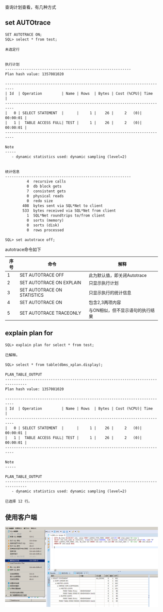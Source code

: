 查询计划查看，有几种方式

## set AUTOtrace

```
SET AUTOTRACE ON;
SQL> select * from test;

未选定行


执行计划
----------------------------------------------------------
Plan hash value: 1357081020

--------------------------------------------------------------------------
| Id  | Operation         | Name | Rows  | Bytes | Cost (%CPU)| Time     |
--------------------------------------------------------------------------
|   0 | SELECT STATEMENT  |      |     1 |    26 |     2   (0)| 00:00:01 |
|   1 |  TABLE ACCESS FULL| TEST |     1 |    26 |     2   (0)| 00:00:01 |
--------------------------------------------------------------------------

Note
-----
   - dynamic statistics used: dynamic sampling (level=2)


统计信息
----------------------------------------------------------
          4  recursive calls
          0  db block gets
          7  consistent gets
          0  physical reads
          0  redo size
        408  bytes sent via SQL*Net to client
        533  bytes received via SQL*Net from client
          1  SQL*Net roundtrips to/from client
          0  sorts (memory)
          0  sorts (disk)
          0  rows processed

SQL> set autotrace off;
```

autotrace命令如下

| 序号 | 命令                        | 解释                             |
| ---- | --------------------------- | -------------------------------- |
| 1    | SET AUTOTRACE OFF           | 此为默认值，即关闭Autotrace      |
| 2    | SET AUTOTRACE ON EXPLAIN    | 只显示执行计划                   |
| 3    | SET AUTOTRACE ON STATISTICS | 只显示执行的统计信息             |
| 4    | SET AUTOTRACE ON            | 包含2,3两项内容                  |
| 5    | SET AUTOTRACE TRACEONLY     | 与ON相似，但不显示语句的执行结果 |

## explain plan for

```
SQL> explain plan for select * from test;

已解释。

SQL> select * from table(dbms_xplan.display);

PLAN_TABLE_OUTPUT
--------------------------------------------------------------------------------
Plan hash value: 1357081020

--------------------------------------------------------------------------
| Id  | Operation         | Name | Rows  | Bytes | Cost (%CPU)| Time     |
--------------------------------------------------------------------------
|   0 | SELECT STATEMENT  |      |     1 |    26 |     2   (0)| 00:00:01 |
|   1 |  TABLE ACCESS FULL| TEST |     1 |    26 |     2   (0)| 00:00:01 |
--------------------------------------------------------------------------

Note
-----

PLAN_TABLE_OUTPUT
--------------------------------------------------------------------------------
   - dynamic statistics used: dynamic sampling (level=2)

已选择 12 行。
```

## 使用客户端

![image-20201202111124735](pic/Untitled/image-20201202111124735.png)